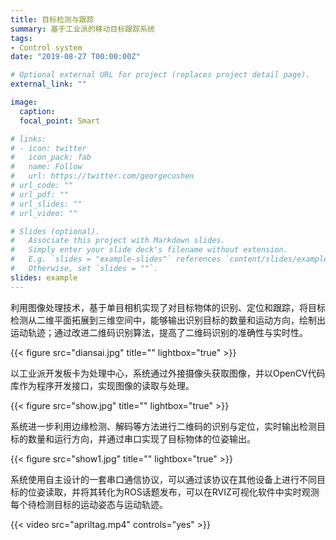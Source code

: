 ```yaml
---
title: 目标检测与跟踪
summary: 基于工业派的移动目标跟踪系统
tags:
- Control system
date: "2019-08-27 T00:00:00Z"

# Optional external URL for project (replaces project detail page).
external_link: ""

image:
  caption: 
  focal_point: Smart

# links:
# - icon: twitter
#   icon_pack: fab
#   name: Follow
#   url: https://twitter.com/georgecushen
# url_code: ""
# url_pdf: ""
# url_slides: ""
# url_video: ""

# Slides (optional).
#   Associate this project with Markdown slides.
#   Simply enter your slide deck's filename without extension.
#   E.g. `slides = "example-slides"` references `content/slides/example-slides.md`.
#   Otherwise, set `slides = ""`.
slides: example
---
```


利用图像处理技术，基于单目相机实现了对目标物体的识别、定位和跟踪，将目标检测从二维平面拓展到三维空间中，能够输出识别目标的数量和运动方向，绘制出运动轨迹；通过改进二维码识别算法，提高了二维码识别的准确性与实时性。

{{< figure src="diansai.jpg" title="" lightbox="true" >}}

以工业派开发板卡为处理中心，系统通过外接摄像头获取图像，并以OpenCV代码库作为程序开发接口，实现图像的读取与处理。

{{< figure src="show.jpg" title="" lightbox="true" >}}

系统进一步利用边缘检测、解码等方法进行二维码的识别与定位，实时输出检测目标的数量和运行方向，并通过串口实现了目标物体的位姿输出。

{{< figure src="show1.jpg" title="" lightbox="true" >}}

系统使用自主设计的一套串口通信协议，可以通过该协议在其他设备上进行不同目标的位姿读取，并将其转化为ROS话题发布，可以在RVIZ可视化软件中实时观测每个待检测目标的运动姿态与运动轨迹。

{{< video src="apriltag.mp4" controls="yes" >}}
